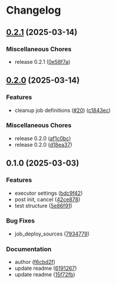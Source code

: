 # Changelog

## [0.2.1](https://github.com/snakemake/snakemake-executor-plugin-aws-batch/compare/v0.2.0...v0.2.1) (2025-03-14)


### Miscellaneous Chores

* release 0.2.1 ([0e58f7a](https://github.com/snakemake/snakemake-executor-plugin-aws-batch/commit/0e58f7a78fcfcb696126000b93b1c2e1f3f5d615))

## [0.2.0](https://github.com/snakemake/snakemake-executor-plugin-aws-batch/compare/v0.1.0...v0.2.0) (2025-03-14)


### Features

* cleanup job definitions ([#20](https://github.com/snakemake/snakemake-executor-plugin-aws-batch/issues/20)) ([c1843ec](https://github.com/snakemake/snakemake-executor-plugin-aws-batch/commit/c1843ec5969d9c14ceae20db986466c8b5571452))


### Miscellaneous Chores

* release 0.2.0 ([af1c0bc](https://github.com/snakemake/snakemake-executor-plugin-aws-batch/commit/af1c0bc619cfa4da7983b6e03a2a36405d28b7dd))
* release 0.2.0 ([d18ea37](https://github.com/snakemake/snakemake-executor-plugin-aws-batch/commit/d18ea3743340a3cb6a940d9b5bbb0e4dc3274b58))

## 0.1.0 (2025-03-03)


### Features

* executor settings ([bdc9f42](https://github.com/snakemake/snakemake-executor-plugin-aws-batch/commit/bdc9f42829077cf5edb8f5c2d928dd2ca6b83ede))
* post init, cancel ([42ce878](https://github.com/snakemake/snakemake-executor-plugin-aws-batch/commit/42ce878086dd1989dfa62362b948e22849c9ddf2))
* test structure ([5e86f91](https://github.com/snakemake/snakemake-executor-plugin-aws-batch/commit/5e86f91edb9e281832d2e65e8fcb39582fd9e3d8))


### Bug Fixes

* job_deploy_sources ([7934779](https://github.com/snakemake/snakemake-executor-plugin-aws-batch/commit/7934779732f4eab17790f28fffb5c6604e73b230))


### Documentation

* author ([f6cbd2f](https://github.com/snakemake/snakemake-executor-plugin-aws-batch/commit/f6cbd2f97c675305d51978774bd900ffbaa98cfc))
* update readme ([6191267](https://github.com/snakemake/snakemake-executor-plugin-aws-batch/commit/6191267004748f2247720e4ec14fda43a074c6c6))
* update readme ([15f72fb](https://github.com/snakemake/snakemake-executor-plugin-aws-batch/commit/15f72fb0fb2a8ad9bb6592b7e36ef78209f1c1b6))
